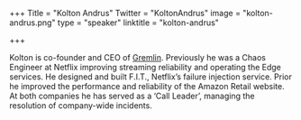 +++
Title = "Kolton Andrus"
Twitter = "KoltonAndrus"
image = "kolton-andrus.png"
type = "speaker"
linktitle = "kolton-andrus"

+++

Kolton is co-founder and CEO of [Gremlin](http://www.gremlin.com/). Previously he was a Chaos Engineer at Netflix improving streaming reliability and operating the Edge services. He designed and built F.I.T., Netflix’s failure injection service. Prior he improved the performance and reliability of the Amazon Retail website. At both companies he has served as a ‘Call Leader’, managing the resolution of company-wide incidents.
